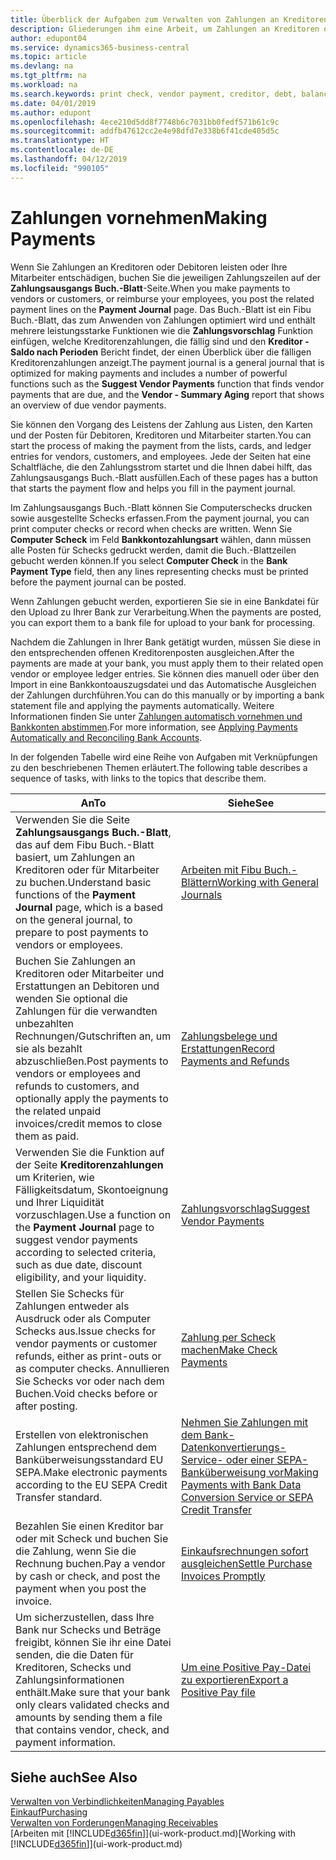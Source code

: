 ```yaml
---
title: Überblick der Aufgaben zum Verwalten von Zahlungen an Kreditoren | Microsoft Docs
description: Gliederungen ihm eine Arbeit, um Zahlungen an Kreditoren oder zu den Gläubigern, einschließlich Buchungszahlungszeilen und das Anzeigen einer Übersicht über den fälligen Saldo zu verwalten.
author: edupont04
ms.service: dynamics365-business-central
ms.topic: article
ms.devlang: na
ms.tgt_pltfrm: na
ms.workload: na
ms.search.keywords: print check, vendor payment, creditor, debt, balance due, AP
ms.date: 04/01/2019
ms.author: edupont
ms.openlocfilehash: 4ece210d5dd8f7748b6c7031bb0fedf571b61c9c
ms.sourcegitcommit: addfb47612cc2e4e98dfd7e338b6f41cde405d5c
ms.translationtype: HT
ms.contentlocale: de-DE
ms.lasthandoff: 04/12/2019
ms.locfileid: "990105"
---
```

# <a name="making-payments"></a><span data-ttu-id="27e7e-103">Zahlungen vornehmen</span><span class="sxs-lookup"><span data-stu-id="27e7e-103">Making Payments</span></span>

<span data-ttu-id="27e7e-104">Wenn Sie Zahlungen an Kreditoren oder Debitoren leisten oder Ihre Mitarbeiter entschädigen, buchen Sie die jeweiligen Zahlungszeilen auf der **Zahlungsausgangs Buch.-Blatt**-Seite.</span><span class="sxs-lookup"><span data-stu-id="27e7e-104">When you make payments to vendors or customers, or reimburse your employees, you post the related payment lines on the **Payment Journal** page.</span></span> <span data-ttu-id="27e7e-105">Das Buch.-Blatt ist ein Fibu Buch.-Blatt, das zum Anwenden von Zahlungen optimiert wird und enthält mehrere leistungsstarke Funktionen wie die **Zahlungsvorschlag** Funktion einfügen, welche Kreditorenzahlungen, die fällig sind und den **Kreditor - Saldo nach Perioden** Bericht findet, der einen Überblick über die fälligen Kreditorenzahlungen anzeigt.</span><span class="sxs-lookup"><span data-stu-id="27e7e-105">The payment journal is a general journal that is optimized for making payments and includes a number of powerful functions such as the **Suggest Vendor Payments** function that finds vendor payments that are due, and the **Vendor - Summary Aging** report that shows an overview of due vendor payments.</span></span>  

<span data-ttu-id="27e7e-106">Sie können den Vorgang des Leistens der Zahlung aus Listen, den Karten und der Posten für Debitoren, Kreditoren und Mitarbeiter starten.</span><span class="sxs-lookup"><span data-stu-id="27e7e-106">You can start the process of making the payment from the lists, cards, and ledger entries for vendors, customers, and employees.</span></span> <span data-ttu-id="27e7e-107">Jede der Seiten hat eine Schaltfläche, die den Zahlungsstrom startet und die Ihnen dabei hilft, das Zahlungsausgangs Buch.-Blatt ausfüllen.</span><span class="sxs-lookup"><span data-stu-id="27e7e-107">Each of these pages has a button that starts the payment flow and helps you fill in the payment journal.</span></span>  

<span data-ttu-id="27e7e-108">Im Zahlungsausgangs Buch.-Blatt können Sie Computerschecks drucken sowie ausgestellte Schecks erfassen.</span><span class="sxs-lookup"><span data-stu-id="27e7e-108">From the payment journal, you can print computer checks or record when checks are written.</span></span> <span data-ttu-id="27e7e-109">Wenn Sie **Computer Scheck** im Feld **Bankkontozahlungsart** wählen, dann müssen alle Posten für Schecks gedruckt werden, damit die Buch.-Blattzeilen gebucht werden können.</span><span class="sxs-lookup"><span data-stu-id="27e7e-109">If you select **Computer Check** in the **Bank Payment Type** field, then any lines representing checks must be printed before the payment journal can be posted.</span></span>

<span data-ttu-id="27e7e-110">Wenn Zahlungen gebucht werden, exportieren Sie sie in eine Bankdatei für den Upload zu Ihrer Bank zur Verarbeitung.</span><span class="sxs-lookup"><span data-stu-id="27e7e-110">When the payments are posted, you can export them to a bank file for upload to your bank for processing.</span></span>

<span data-ttu-id="27e7e-111">Nachdem die Zahlungen in Ihrer Bank getätigt wurden, müssen Sie diese in den entsprechenden offenen Kreditorenposten ausgleichen.</span><span class="sxs-lookup"><span data-stu-id="27e7e-111">After the payments are made at your bank, you must apply them to their related open vendor or employee ledger entries.</span></span> <span data-ttu-id="27e7e-112">Sie können dies manuell oder über den Import in eine Bankkontoauszugsdatei und das Automatische Ausgleichen der Zahlungen durchführen.</span><span class="sxs-lookup"><span data-stu-id="27e7e-112">You can do this manually or by importing a bank statement file and applying the payments automatically.</span></span> <span data-ttu-id="27e7e-113">Weitere Informationen finden Sie unter [Zahlungen automatisch vornehmen und Bankkonten abstimmen](receivables-apply-payments-auto-reconcile-bank-accounts.md).</span><span class="sxs-lookup"><span data-stu-id="27e7e-113">For more information, see [Applying Payments Automatically and Reconciling Bank Accounts](receivables-apply-payments-auto-reconcile-bank-accounts.md).</span></span>

<span data-ttu-id="27e7e-114">In der folgenden Tabelle wird eine Reihe von Aufgaben mit Verknüpfungen zu den beschriebenen Themen erläutert.</span><span class="sxs-lookup"><span data-stu-id="27e7e-114">The following table describes a sequence of tasks, with links to the topics that describe them.</span></span>

| <span data-ttu-id="27e7e-115">An</span><span class="sxs-lookup"><span data-stu-id="27e7e-115">To</span></span> | <span data-ttu-id="27e7e-116">Siehe</span><span class="sxs-lookup"><span data-stu-id="27e7e-116">See</span></span> |
| --- | --- |
|<span data-ttu-id="27e7e-117">Verwenden Sie die Seite **Zahlungsausgangs Buch.-Blatt**, das auf dem Fibu Buch.-Blatt basiert, um Zahlungen an Kreditoren oder für Mitarbeiter zu buchen.</span><span class="sxs-lookup"><span data-stu-id="27e7e-117">Understand basic functions of the **Payment Journal** page, which is a based on the general journal, to prepare to post payments to vendors or employees.</span></span>|[<span data-ttu-id="27e7e-118">Arbeiten mit Fibu Buch.-Blättern</span><span class="sxs-lookup"><span data-stu-id="27e7e-118">Working with General Journals</span></span>](ui-work-general-journals.md)|
|<span data-ttu-id="27e7e-119">Buchen Sie Zahlungen an Kreditoren oder Mitarbeiter und Erstattungen an Debitoren und wenden Sie optional die Zahlungen für die verwandten unbezahlten Rechnungen/Gutschriften an, um sie als bezahlt abzuschließen.</span><span class="sxs-lookup"><span data-stu-id="27e7e-119">Post payments to vendors or employees and refunds to customers, and optionally apply the payments to the related unpaid invoices/credit memos to close them as paid.</span></span>|[<span data-ttu-id="27e7e-120">Zahlungsbelege und Erstattungen</span><span class="sxs-lookup"><span data-stu-id="27e7e-120">Record Payments and Refunds</span></span>](payables-how-post-payments-refunds.md)|
| <span data-ttu-id="27e7e-121">Verwenden Sie die Funktion auf der Seite **Kreditorenzahlungen** um Kriterien, wie Fälligkeitsdatum, Skontoeignung und Ihrer Liquidität vorzuschlagen.</span><span class="sxs-lookup"><span data-stu-id="27e7e-121">Use a function on the **Payment Journal** page to suggest vendor payments according to selected criteria, such as due date, discount eligibility, and your liquidity.</span></span> |[<span data-ttu-id="27e7e-122">Zahlungsvorschlag</span><span class="sxs-lookup"><span data-stu-id="27e7e-122">Suggest Vendor Payments</span></span>](payables-how-suggest-vendor-payments.md) |
| <span data-ttu-id="27e7e-123">Stellen Sie Schecks für Zahlungen entweder als Ausdruck oder als Computer Schecks aus.</span><span class="sxs-lookup"><span data-stu-id="27e7e-123">Issue checks for vendor payments or customer refunds, either as print-outs or as computer checks.</span></span> <span data-ttu-id="27e7e-124">Annullieren Sie Schecks vor oder nach dem Buchen.</span><span class="sxs-lookup"><span data-stu-id="27e7e-124">Void checks before or after posting.</span></span> |[<span data-ttu-id="27e7e-125">Zahlung per Scheck machen</span><span class="sxs-lookup"><span data-stu-id="27e7e-125">Make Check Payments</span></span>](payables-how-work-checks.md) |
|<span data-ttu-id="27e7e-126">Erstellen von elektronischen Zahlungen entsprechend dem Banküberweisungsstandard EU SEPA.</span><span class="sxs-lookup"><span data-stu-id="27e7e-126">Make electronic payments according to the EU SEPA Credit Transfer standard.</span></span>|[<span data-ttu-id="27e7e-127">Nehmen Sie Zahlungen mit dem Bank-Datenkonvertierungs-Service- oder einer SEPA-Banküberweisung vor</span><span class="sxs-lookup"><span data-stu-id="27e7e-127">Making Payments with Bank Data Conversion Service or SEPA Credit Transfer</span></span>](finance-make-payments-with-bank-data-conversion-service-or-sepa-credit-transfer.md)|
| <span data-ttu-id="27e7e-128">Bezahlen Sie einen Kreditor bar oder mit Scheck und buchen Sie die Zahlung, wenn Sie die Rechnung buchen.</span><span class="sxs-lookup"><span data-stu-id="27e7e-128">Pay a vendor by cash or check, and post the payment when you post the invoice.</span></span> |[<span data-ttu-id="27e7e-129">Einkaufsrechnungen sofort ausgleichen</span><span class="sxs-lookup"><span data-stu-id="27e7e-129">Settle Purchase Invoices Promptly</span></span>](finance-how-to-settle-purchase-invoices-promptly.md) |
| <span data-ttu-id="27e7e-130">Um sicherzustellen, dass Ihre Bank nur Schecks und Beträge freigibt, können Sie ihr eine Datei senden, die die Daten für Kreditoren, Schecks und Zahlungsinformationen enthält.</span><span class="sxs-lookup"><span data-stu-id="27e7e-130">Make sure that your bank only clears validated checks and amounts by sending them a file that contains vendor, check, and payment information.</span></span> |[<span data-ttu-id="27e7e-131">Um eine Positive Pay-Datei zu exportieren</span><span class="sxs-lookup"><span data-stu-id="27e7e-131">Export a Positive Pay file</span></span>](finance-how-positive-pay.md) |

## <a name="see-also"></a><span data-ttu-id="27e7e-132">Siehe auch</span><span class="sxs-lookup"><span data-stu-id="27e7e-132">See Also</span></span>
[<span data-ttu-id="27e7e-133">Verwalten von Verbindlichkeiten</span><span class="sxs-lookup"><span data-stu-id="27e7e-133">Managing Payables</span></span>](payables-manage-payables.md)  
[<span data-ttu-id="27e7e-134">Einkauf</span><span class="sxs-lookup"><span data-stu-id="27e7e-134">Purchasing</span></span>](purchasing-manage-purchasing.md)  
[<span data-ttu-id="27e7e-135">Verwalten von Forderungen</span><span class="sxs-lookup"><span data-stu-id="27e7e-135">Managing Receivables</span></span>](receivables-manage-receivables.md)  
<span data-ttu-id="27e7e-136">[Arbeiten mit [!INCLUDE[d365fin](includes/d365fin_md.md)]](ui-work-product.md)</span><span class="sxs-lookup"><span data-stu-id="27e7e-136">[Working with [!INCLUDE[d365fin](includes/d365fin_md.md)]](ui-work-product.md)</span></span>  
